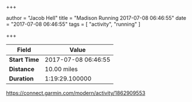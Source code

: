 +++

author = "Jacob Hell"
title = "Madison Running 2017-07-08 06:46:55"
date = "2017-07-08 06:46:55"
tags = [
    "activity", "running"
]

+++

<!--more-->

|Field  |Value  |
|--- | --- |
|**Start Time**|2017-07-08 06:46:55|
|**Distance**|10.00 miles|
|**Duration**|1:19:29.100000|

https://connect.garmin.com/modern/activity/1862909553